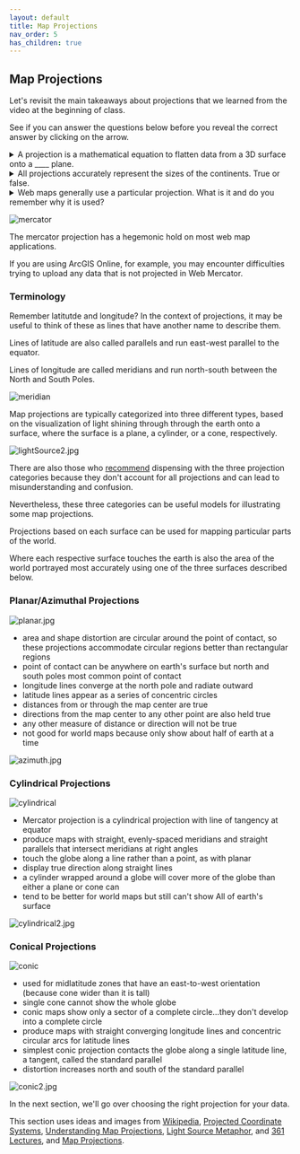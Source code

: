 ```yaml
---
layout: default
title: Map Projections
nav_order: 5
has_children: true
---
```


## Map Projections

Let's revisit the main takeaways about projections that we learned from the video at the beginning of class. 

See if you can answer the questions below before you reveal the correct answer by clicking on the arrow.

<details>
<summary>A projection is a mathematical equation to flatten data from a 3D surface onto a ____ plane. </summary>
<br>
2D.
</details>

<details>
<summary>All projections accurately represent the sizes of the continents. True or false. </summary>
<br>
False. Every projection is distorted in some way, and some distort the sizes of different land masses a lot.
</details>

<details>
<summary>Web maps generally use a particular projection. What is it and do you remember why it is used?</summary>
<br>
Most web maps, such as Google maps, use the Mercator projection, often referred to as Web Mercator. It preserves direction, north is always up, and 90 degree turns appear as right angles. It's also good for generating map tiles because it projects the world into a square evenly subdivided across zoom levels.
</details>

![mercator](https://raw.githubusercontent.com/fiddleHeads/map-projections/master/images/mercator.jpg)

The mercator projection has a hegemonic hold on most web map applications.

If you are using ArcGIS Online, for example, you may encounter difficulties trying to upload any data that is not projected in Web Mercator.

### Terminology

Remember latitutde and longitude? In the context of projections, it may be useful to think of these as lines that have another name to describe them.

Lines of latitude are also called parallels and run east-west parallel to the equator.

Lines of longitude are called meridians and run north-south between the North and South Poles.

![meridian](https://raw.githubusercontent.com/fiddleHeads/map-projections/master/images/meridian.jpg)

Map projections are typically categorized into three different types, based on the visualization of light shining through through the earth onto a surface, where the surface is a plane, a cylinder, or a cone, respectively.

![lightSource2.jpg](https://raw.githubusercontent.com/fiddleHeads/map-projections/master/images/lightSource2.jpg)

There are also those who [recommend](https://en.wikipedia.org/wiki/Map_projection#Projections_by_surface) dispensing with the three projection categories because they don't account for all projections and can lead to misunderstanding and confusion.

Nevertheless, these three categories can be useful models for illustrating some map projections. 

Projections based on each surface can be used for mapping particular parts of the world.

Where each respective surface touches the earth is also the area of the world portrayed most accurately using one of the three surfaces described below.

### Planar/Azimuthal Projections

![planar.jpg](https://raw.githubusercontent.com/fiddleHeads/map-projections/master/images/planar.jpg)

- area and shape distortion are circular around the point of contact, so these projections accommodate circular regions better than rectangular regions
- point of contact can be anywhere on earth's surface but north and south poles most common point of contact
- longitude lines converge at the north pole and radiate outward
- latitude lines appear as a series of concentric circles
- distances from or through the map center are true
- directions from the map center to any other point are also held true
- any other measure of distance or direction will not be true
- not good for world maps because only show about half of earth at a time

![azimuth.jpg](https://raw.githubusercontent.com/fiddleHeads/map-projections/master/images/azimuth.jpg)

### Cylindrical Projections

![cylindrical](https://raw.githubusercontent.com/fiddleHeads/map-projections/master/images/cylindrical.jpg)

- Mercator projection is a cylindrical projection with line of tangency at equator
- produce maps with straight, evenly-spaced meridians and straight parallels that intersect meridians at right angles
- touch the globe along a line rather than a point, as with planar
- display true direction along straight lines
- a cylinder wrapped around a globe will cover more of the globe than either a plane or cone can
- tend to be better for world maps but still can't show All of earth's surface

![cylindrical2.jpg](https://raw.githubusercontent.com/fiddleHeads/map-projections/master/images/cylindrical2.jpg)

### Conical Projections

![conic](https://raw.githubusercontent.com/fiddleHeads/map-projections/master/images/conic.jpg)

- used for midlatitude zones that have an east-to-west orientation (because cone wider than it is tall)
- single cone cannot show the whole globe
- conic maps show only a sector of a complete circle…they don't develop into a complete circle
- produce maps with straight converging longitude lines and concentric circular arcs for latitude lines
- simplest conic projection contacts the globe along a single latitude line, a tangent, called the standard parallel
- distortion increases north and south of the standard parallel

![conic2.jpg](https://raw.githubusercontent.com/fiddleHeads/map-projections/master/images/conic2.jpg)

In the next section, we'll go over choosing the right projection for your data.

This section uses ideas and images from [Wikipedia](https://en.wikipedia.org/wiki/Map_projection#Projections_by_surface), [Projected Coordinate Systems](https://mgimond.github.io/Spatial/coordinate-systems.html#projected-coordinate-systems), [Understanding Map Projections](https://kartoweb.itc.nl/geometrics/Map%20projections/Understanding%20Map%20Projections.pdf), [Light Source Metaphor](https://www.mdpi.com/2220-9964/8/4/162/pdf), and [361 Lectures](http://www.geography.hunter.cuny.edu/~jochen/GTECH361/lectures/), and [Map Projections](https://faculty.kutztown.edu/courtney/blackboard/Physical/05Project/project.html).
